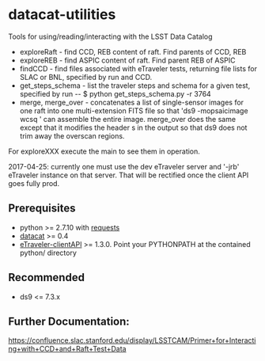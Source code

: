 # datacat-utilities
Tools for using/reading/interacting with the LSST Data Catalog

- exploreRaft - find CCD, REB content of raft. Find parents of CCD, REB
- exploreREB - find ASPIC content of raft. Find parent REB of ASPIC
- findCCD - find files associated with eTraveler tests, returning file lists for SLAC or BNL, specified by run and CCD.
- get_steps_schema - list the traveler steps and schema for a given test, specified by run
-- $ python get_steps_schema.py  -r 3764
- merge, merge\_over - concatenates a list of single-sensor images for one raft into one multi-extension FITS file so that 'ds9 -mopsaicimage wcsq <filename>' can assemble the entire image.  merge\_over does the same except that it modifies the header s in the output so that ds9 does not trim away the overscan regions.

For exploreXXX execute the main to see them in operation.

2017-04-25: currently one must use the dev eTraveler server and '-jrb' eTraveler instance on that server. That will be rectified once the client API goes fully prod.

## Prerequisites
- python >= 2.7.10 with [requests](http://docs.python-requests.org/en/master/)
- [datacat](https://gist.github.com/brianv0/c1ef2269e87060647fa3) >= 0.4
- [eTraveler-clientAPI](https://github.com/lsst-camera-dh/eTraveler-clientAPI) >= 1.3.0. Point your PYTHONPATH at the contained python/ directory

## Recommended
- ds9 <= 7.3.x

## Further Documentation:
https://confluence.slac.stanford.edu/display/LSSTCAM/Primer+for+Interacting+with+CCD+and+Raft+Test+Data
